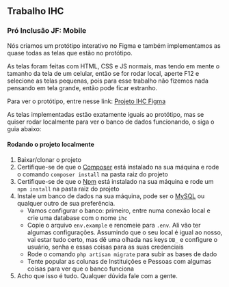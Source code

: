 ## Trabalho IHC
### Pró Inclusão JF: Mobile

Nós criamos um protótipo interativo no Figma e também implementamos as quase todas as telas
que estão no protótipo.

As telas foram feitas com HTML, CSS e JS normais, mas tendo em mente o tamanho
da tela de um celular, então se for rodar local, aperte F12 e selecione as telas pequenas, pois para esse trabalho
não fizemos nada pensando em tela grande, então pode ficar estranho.

Para ver o protótipo, entre nesse link: [Projeto IHC Figma](https://www.figma.com/proto/0za7rLboUmT0UfFYSLZ4jq/IHC?node-id=7%3A0&scaling=scale-down)

As telas implementadas estão exatamente iguais ao protótipo, mas se quiser rodar localmente para ver o banco
de dados funcionando, o siga o guia abaixo: 

#### Rodando o projeto localmente
1. Baixar/clonar o projeto
2. Certifique-se de que o  [Composer](https://getcomposer.org/) está instalado na sua máquina
e rode o comando `composer install` na pasta raiz do projeto
3. Certifique-se de que o [Npm](https://nodejs.org/en/) está instalado na sua máquina e rode um 
`npm install` na pasta raiz do projeto
4. Instale um banco de dados na sua máquina, pode ser o [MySQL](https://www.mysql.com/) ou qualquer
 outro de sua preferência.
    - Vamos configurar o banco: primeiro, entre numa conexão local e crie uma database com o nome
    `ihc`
    - Copie o arquivo `env.example` e renomeie para `.env`. Ali vão ter algumas configurações. Assumindo
    que o seu local é igual ao nosso, vai estar tudo certo, mas dê uma olhada nas keys `DB_` 
    e configure o usuário, senha e essas coisas para as suas credenciais
    - Rode o comando `php artisan migrate` para subir as bases de dado
    - Tente popular as colunas de Instituições e Pessoas com algumas coisas para ver que o
    banco funciona
5. Acho que isso é tudo. Qualquer dúvida fale com a gente.
